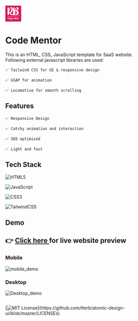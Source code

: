 

![Logo](https://github.com/raghusbhat/logo/blob/main/rb-logo.png?raw=true)
# Code Mentor 

This is an HTML, CSS, JavaScript template for SaaS website.  
Following external javascript libraries are used:

    ✅ Tailwind CSS for UI & responsive design

    ✅ GSAP for animation

    ✅ Locomotive for smooth scrolling
    




## Features
    ✅ Responsive Design 

    ✅ Catchy animation and interaction

    ✅ SEO optimized

    ✅ Light and fast



## Tech Stack

![HTML5](https://img.shields.io/badge/html5-%23E34F26.svg?style=for-the-badge&logo=html5&logoColor=white)

![JavaScript](https://img.shields.io/badge/javascript-%23323330.svg?style=for-the-badge&logo=javascript&logoColor=%23F7DF1E)

![CSS3](https://img.shields.io/badge/css3-%231572B6.svg?style=for-the-badge&logo=css3&logoColor=white)

![TailwindCSS](https://img.shields.io/badge/tailwindcss-%2338B2AC.svg?style=for-the-badge&logo=tailwind-css&logoColor=white)
## Demo

## 👉   [Click here ](https://raghubhat-codementordemo.netlify.app/) for live website preview


### Mobile
![mobile_demo](https://github.com/raghusbhat/Code-Mentor/blob/main/mobile_demo.gif?raw=true)

### Desktop
![Desktop_demo](https://github.com/raghusbhat/Code-Mentor/blob/main/desktop_demo.gif?raw=true)


## 
[![MIT License](https://img.shields.io/apm/l/atomic-design-ui.svg?)](https://github.com/tterb/atomic-design-ui/blob/master/LICENSEs)
